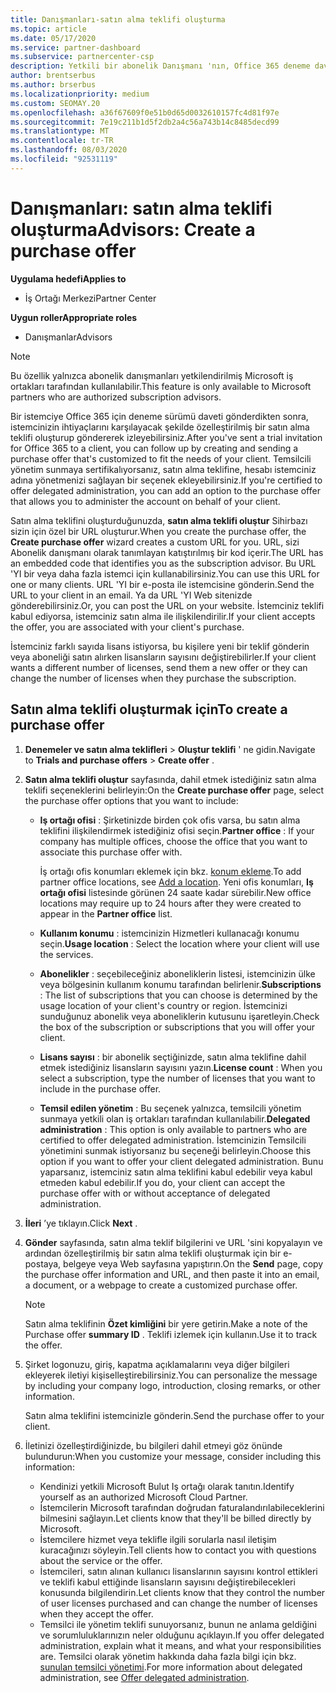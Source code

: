 ```yaml
---
title: Danışmanları-satın alma teklifi oluşturma
ms.topic: article
ms.date: 05/17/2020
ms.service: partner-dashboard
ms.subservice: partnercenter-csp
description: Yetkili bir abonelik Danışmanı 'nın, Office 365 deneme davetlerinde içerilecek bir satın alma teklifi ve özel URL oluşturmak için Iş Ortağı Merkezi 'ni nasıl kullanabileceği hakkında bilgi edinin.
author: brentserbus
ms.author: brserbus
ms.localizationpriority: medium
ms.custom: SEOMAY.20
ms.openlocfilehash: a36f67609f0e51b0d65d0032610157fc4d81f97e
ms.sourcegitcommit: 7e19c211b1d5f2db2a4c56a743b14c8485decd99
ms.translationtype: MT
ms.contentlocale: tr-TR
ms.lasthandoff: 08/03/2020
ms.locfileid: "92531119"
---
```

# <a name="advisors-create-a-purchase-offer"></a><span data-ttu-id="d2198-103">Danışmanları: satın alma teklifi oluşturma</span><span class="sxs-lookup"><span data-stu-id="d2198-103">Advisors: Create a purchase offer</span></span>

<span data-ttu-id="d2198-104">**Uygulama hedefi**</span><span class="sxs-lookup"><span data-stu-id="d2198-104">**Applies to**</span></span>

- <span data-ttu-id="d2198-105">İş Ortağı Merkezi</span><span class="sxs-lookup"><span data-stu-id="d2198-105">Partner Center</span></span>
 
<span data-ttu-id="d2198-106">**Uygun roller**</span><span class="sxs-lookup"><span data-stu-id="d2198-106">**Appropriate roles**</span></span>

- <span data-ttu-id="d2198-107">Danışmanlar</span><span class="sxs-lookup"><span data-stu-id="d2198-107">Advisors</span></span>


> [!NOTE]
> <span data-ttu-id="d2198-108">Bu özellik yalnızca abonelik danışmanları yetkilendirilmiş Microsoft iş ortakları tarafından kullanılabilir.</span><span class="sxs-lookup"><span data-stu-id="d2198-108">This feature is only available to Microsoft partners who are authorized subscription advisors.</span></span>

<span data-ttu-id="d2198-109">Bir istemciye Office 365 için deneme sürümü daveti gönderdikten sonra, istemcinizin ihtiyaçlarını karşılayacak şekilde özelleştirilmiş bir satın alma teklifi oluşturup göndererek izleyebilirsiniz.</span><span class="sxs-lookup"><span data-stu-id="d2198-109">After you've sent a trial invitation for Office 365 to a client, you can follow up by creating and sending a purchase offer that's customized to fit the needs of your client.</span></span> <span data-ttu-id="d2198-110">Temsilcili yönetim sunmaya sertifikalıyorsanız, satın alma teklifine, hesabı istemciniz adına yönetmenizi sağlayan bir seçenek ekleyebilirsiniz.</span><span class="sxs-lookup"><span data-stu-id="d2198-110">If you're certified to offer delegated administration, you can add an option to the purchase offer that allows you to administer the account on behalf of your client.</span></span>

<span data-ttu-id="d2198-111">Satın alma teklifini oluşturduğunuzda, **satın alma teklifi oluştur** Sihirbazı sizin için özel bir URL oluşturur.</span><span class="sxs-lookup"><span data-stu-id="d2198-111">When you create the purchase offer, the **Create purchase offer** wizard creates a custom URL for you.</span></span> <span data-ttu-id="d2198-112">URL, sizi Abonelik danışmanı olarak tanımlayan katıştırılmış bir kod içerir.</span><span class="sxs-lookup"><span data-stu-id="d2198-112">The URL has an embedded code that identifies you as the subscription advisor.</span></span> <span data-ttu-id="d2198-113">Bu URL 'YI bir veya daha fazla istemci için kullanabilirsiniz.</span><span class="sxs-lookup"><span data-stu-id="d2198-113">You can use this URL for one or many clients.</span></span> <span data-ttu-id="d2198-114">URL 'YI bir e-posta ile istemcisine gönderin.</span><span class="sxs-lookup"><span data-stu-id="d2198-114">Send the URL to your client in an email.</span></span> <span data-ttu-id="d2198-115">Ya da URL 'YI Web sitenizde gönderebilirsiniz.</span><span class="sxs-lookup"><span data-stu-id="d2198-115">Or, you can post the URL on your website.</span></span> <span data-ttu-id="d2198-116">İstemciniz teklifi kabul ediyorsa, istemciniz satın alma ile ilişkilendirilir.</span><span class="sxs-lookup"><span data-stu-id="d2198-116">If your client accepts the offer, you are associated with your client's purchase.</span></span>

<span data-ttu-id="d2198-117">İstemciniz farklı sayıda lisans istiyorsa, bu kişilere yeni bir teklif gönderin veya aboneliği satın alırken lisansların sayısını değiştirebilirler.</span><span class="sxs-lookup"><span data-stu-id="d2198-117">If your client wants a different number of licenses, send them a new offer or they can change the number of licenses when they purchase the subscription.</span></span>

## <a name="to-create-a-purchase-offer"></a><span data-ttu-id="d2198-118">Satın alma teklifi oluşturmak için</span><span class="sxs-lookup"><span data-stu-id="d2198-118">To create a purchase offer</span></span>

1. <span data-ttu-id="d2198-119">**Denemeler ve satın alma teklifleri**  >  **Oluştur teklifi** ' ne gidin.</span><span class="sxs-lookup"><span data-stu-id="d2198-119">Navigate to **Trials and purchase offers** > **Create offer** .</span></span>

2. <span data-ttu-id="d2198-120">**Satın alma teklifi oluştur** sayfasında, dahil etmek istediğiniz satın alma teklifi seçeneklerini belirleyin:</span><span class="sxs-lookup"><span data-stu-id="d2198-120">On the **Create purchase offer** page, select the purchase offer options that you want to include:</span></span>

    - <span data-ttu-id="d2198-121">**Iş ortağı ofisi** : Şirketinizde birden çok ofis varsa, bu satın alma teklifini ilişkilendirmek istediğiniz ofisi seçin.</span><span class="sxs-lookup"><span data-stu-id="d2198-121">**Partner office** : If your company has multiple offices, choose the office that you want to associate this purchase offer with.</span></span>

        <span data-ttu-id="d2198-122">İş ortağı ofis konumları eklemek için bkz. [konum ekleme](manage-locations.md).</span><span class="sxs-lookup"><span data-stu-id="d2198-122">To add partner office locations, see [Add a location](manage-locations.md).</span></span> <span data-ttu-id="d2198-123">Yeni ofis konumları, **Iş ortağı ofisi** listesinde görünen 24 saate kadar sürebilir.</span><span class="sxs-lookup"><span data-stu-id="d2198-123">New office locations may require up to 24 hours after they were created to appear in the **Partner office** list.</span></span>

    - <span data-ttu-id="d2198-124">**Kullanım konumu** : istemcinizin Hizmetleri kullanacağı konumu seçin.</span><span class="sxs-lookup"><span data-stu-id="d2198-124">**Usage location** : Select the location where your client will use the services.</span></span>
    - <span data-ttu-id="d2198-125">**Abonelikler** : seçebileceğiniz aboneliklerin listesi, istemcinizin ülke veya bölgesinin kullanım konumu tarafından belirlenir.</span><span class="sxs-lookup"><span data-stu-id="d2198-125">**Subscriptions** : The list of subscriptions that you can choose is determined by the usage location of your client's country or region.</span></span> <span data-ttu-id="d2198-126">İstemcinizi sunduğunuz abonelik veya aboneliklerin kutusunu işaretleyin.</span><span class="sxs-lookup"><span data-stu-id="d2198-126">Check the box of the subscription or subscriptions that you will offer your client.</span></span>
    - <span data-ttu-id="d2198-127">**Lisans sayısı** : bir abonelik seçtiğinizde, satın alma teklifine dahil etmek istediğiniz lisansların sayısını yazın.</span><span class="sxs-lookup"><span data-stu-id="d2198-127">**License count** : When you select a subscription, type the number of licenses that you want to include in the purchase offer.</span></span>
    - <span data-ttu-id="d2198-128">**Temsil edilen yönetim** : Bu seçenek yalnızca, temsilcili yönetim sunmaya yetkili olan iş ortakları tarafından kullanılabilir.</span><span class="sxs-lookup"><span data-stu-id="d2198-128">**Delegated administration** : This option is only available to partners who are certified to offer delegated administration.</span></span> <span data-ttu-id="d2198-129">İstemcinizin Temsilcili yönetimini sunmak istiyorsanız bu seçeneği belirleyin.</span><span class="sxs-lookup"><span data-stu-id="d2198-129">Choose this option if you want to offer your client delegated administration.</span></span> <span data-ttu-id="d2198-130">Bunu yaparsanız, istemciniz satın alma teklifini kabul edebilir veya kabul etmeden kabul edebilir.</span><span class="sxs-lookup"><span data-stu-id="d2198-130">If you do, your client can accept the purchase offer with or without acceptance of delegated administration.</span></span>

3. <span data-ttu-id="d2198-131">**İleri** ’ye tıklayın.</span><span class="sxs-lookup"><span data-stu-id="d2198-131">Click **Next** .</span></span>

4. <span data-ttu-id="d2198-132">**Gönder** sayfasında, satın alma teklif bilgilerini ve URL 'sini kopyalayın ve ardından özelleştirilmiş bir satın alma teklifi oluşturmak için bir e-postaya, belgeye veya Web sayfasına yapıştırın.</span><span class="sxs-lookup"><span data-stu-id="d2198-132">On the **Send** page, copy the purchase offer information and URL, and then paste it into an email, a document, or a webpage to create a customized purchase offer.</span></span>

    > [!NOTE]
    > <span data-ttu-id="d2198-133">Satın alma teklifinin **Özet kimliğini** bir yere getirin.</span><span class="sxs-lookup"><span data-stu-id="d2198-133">Make a note of the Purchase offer **summary ID** .</span></span> <span data-ttu-id="d2198-134">Teklifi izlemek için kullanın.</span><span class="sxs-lookup"><span data-stu-id="d2198-134">Use it to track the offer.</span></span>

5. <span data-ttu-id="d2198-135">Şirket logonuzu, giriş, kapatma açıklamalarını veya diğer bilgileri ekleyerek iletiyi kişiselleştirebilirsiniz.</span><span class="sxs-lookup"><span data-stu-id="d2198-135">You can personalize the message by including your company logo, introduction, closing remarks, or other information.</span></span>

    <span data-ttu-id="d2198-136">Satın alma teklifini istemcinizle gönderin.</span><span class="sxs-lookup"><span data-stu-id="d2198-136">Send the purchase offer to your client.</span></span>

6. <span data-ttu-id="d2198-137">İletinizi özelleştirdiğinizde, bu bilgileri dahil etmeyi göz önünde bulundurun:</span><span class="sxs-lookup"><span data-stu-id="d2198-137">When you customize your message, consider including this information:</span></span>

    - <span data-ttu-id="d2198-138">Kendinizi yetkili Microsoft Bulut Iş ortağı olarak tanıtın.</span><span class="sxs-lookup"><span data-stu-id="d2198-138">Identify yourself as an authorized Microsoft Cloud Partner.</span></span>
    - <span data-ttu-id="d2198-139">İstemcilerin Microsoft tarafından doğrudan faturalandırılabileceklerini bilmesini sağlayın.</span><span class="sxs-lookup"><span data-stu-id="d2198-139">Let clients know that they'll be billed directly by Microsoft.</span></span>
    - <span data-ttu-id="d2198-140">İstemcilere hizmet veya teklifle ilgili sorularla nasıl iletişim kuracağınızı söyleyin.</span><span class="sxs-lookup"><span data-stu-id="d2198-140">Tell clients how to contact you with questions about the service or the offer.</span></span>
    - <span data-ttu-id="d2198-141">İstemcileri, satın alınan kullanıcı lisanslarının sayısını kontrol ettikleri ve teklifi kabul ettiğinde lisansların sayısını değiştirebilecekleri konusunda bilgilendirin.</span><span class="sxs-lookup"><span data-stu-id="d2198-141">Let clients know that they control the number of user licenses purchased and can change the number of licenses when they accept the offer.</span></span>
    - <span data-ttu-id="d2198-142">Temsilci ile yönetim teklifi sunuyorsanız, bunun ne anlama geldiğini ve sorumluluklarınızın neler olduğunu açıklayın.</span><span class="sxs-lookup"><span data-stu-id="d2198-142">If you offer delegated administration, explain what it means, and what your responsibilities are.</span></span> <span data-ttu-id="d2198-143">Temsilci olarak yönetim hakkında daha fazla bilgi için bkz. [sunulan temsilci yönetimi](customers-revoke-admin-privileges.md).</span><span class="sxs-lookup"><span data-stu-id="d2198-143">For more information about delegated administration, see [Offer delegated administration](customers-revoke-admin-privileges.md).</span></span>
